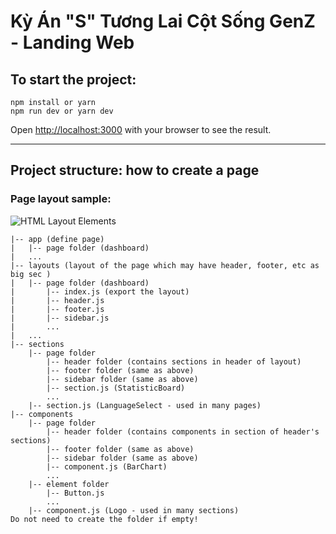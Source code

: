 # Kỳ Án "S" Tương Lai Cột Sống GenZ - Landing Web


## To start the project:
```
npm install or yarn
npm run dev or yarn dev
```

Open [http://localhost:3000](http://localhost:3000) with your browser to see the result.

---

## Project structure: how to create a page
### Page layout sample:
![HTML Layout Elements](https://www.w3schools.com/html/img_sem_elements.gif)
```
|-- app (define page)
|   |-- page folder (dashboard)
|   ...
|-- layouts (layout of the page which may have header, footer, etc as big sec )
|   |-- page folder (dashboard)
|       |-- index.js (export the layout)
|       |-- header.js
|       |-- footer.js
|       |-- sidebar.js
|       ...
|   ...
|-- sections
    |-- page folder
        |-- header folder (contains sections in header of layout)
        |-- footer folder (same as above)
        |-- sidebar folder (same as above)
        |-- section.js (StatisticBoard)
        ...
    |-- section.js (LanguageSelect - used in many pages)
|-- components
    |-- page folder
        |-- header folder (contains components in section of header's sections)
        |-- footer folder (same as above)
        |-- sidebar folder (same as above)
        |-- component.js (BarChart)
        ...
    |-- element folder
        |-- Button.js
        ...
    |-- component.js (Logo - used in many sections)
Do not need to create the folder if empty!
```

